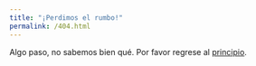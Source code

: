 ```yaml
---
title: "¡Perdimos el rumbo!"
permalink: /404.html
---
```


Algo paso, no sabemos bien qué. Por favor regrese al [principio](/).
